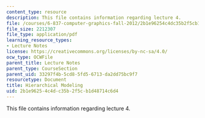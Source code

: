 ```yaml
---
content_type: resource
description: This file contains information regarding lecture 4.
file: /courses/6-837-computer-graphics-fall-2012/2b1e96254c4dc35b2f5cb1d48714c6d4_MIT6_837F12_Lec04.pdf
file_size: 2212307
file_type: application/pdf
learning_resource_types:
- Lecture Notes
license: https://creativecommons.org/licenses/by-nc-sa/4.0/
ocw_type: OCWFile
parent_title: Lecture Notes
parent_type: CourseSection
parent_uid: 33297f4b-5cd8-5fd5-6713-da2dd75bc9f7
resourcetype: Document
title: Hierarchical Modeling
uid: 2b1e9625-4c4d-c35b-2f5c-b1d48714c6d4
---
```

This file contains information regarding lecture 4.